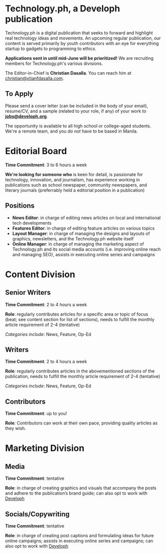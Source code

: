 # Technology.ph, a Developh publication
Technology.ph is a digital publication that seeks to forward and highlight real technology ideas and movements. An upcoming regular publication, our content is served primarily by youth contributors with an eye for everything startup to gadgets to programming to ethics.

**Applications sent in until mid-June will be prioritized!** We are recruiting members for Technology.ph's various divisions.

The Editor-in-Chief is **Christian Dasalla**. You can reach him at christian@xtianfdasalla.com.

## To Apply
Please send a cover letter (can be included in the body of your email), resume/CV, and a sample (related to your role, if any) of your work to **jobs@developh.org**. 


The opportunity is available to all high school or college-aged students. We're a remote team, and you *do not* have to be based in Manila.

# Editorial Board

**Time Commitment**: 3 to 6 hours a week

**We're looking for someone who** is keen for detail, is passionate for technology, innovation, and journalism, has experience working in publications such as school newspaper, community newspapers, and literary journals (preferrably held a editorial position in a publication)

## Positions
* **News Editor**: in charge of editing news articles on local and international tech developments
* **Features Editor**: in charge of editing feature articles on various topics 
* **Layout Manager**: in charge of managing the designs and layouts of graphics, newsletters, and the Technology.ph website itself
* **Online Manager**: in charge of managing the marketing aspect of Technology.ph and its social media accounts (i.e. improving online reach and managing SEO), assists in executing online series and campaigns

# Content Division

## Senior Writers


**Time Commitment**: 2 to 4 hours a week

**Role**: regularly contributes articles for a specific area or topic of focus (beat; see content section for list of sections), needs to fulfill the monthly article requirement of 2-4 (tentative)

_Categories include_: News, Feature, Op-Ed


## Writers

**Time Commitment**: 2 to 4 hours a week

**Role**: regularly contributes articles in the abovementioned sections of the publication, needs to fulfill the monthly article requirement of 2-4 (tentative)

_Categories include_: News, Feature, Op-Ed


## Contributors

**Time Commitment**: up to you!

**Role**: Contributors can work at their own pace, providing quality articles as they wish.

# Marketing Division

## Media

**Time Commitment**: tentative

**Role**: in charge of creating graphics and visuals that accompany the posts and adhere to the publication’s brand guide; can also opt to work with [Developh](https://developh.org)

## Socials/Copywriting

**Time Commitment**: tentative

**Role**: in charge of creating post captions and formulating ideas for future online campaigns; assists in executing online series and campaigns; can also opt to work with [Developh](https://developh.org)


